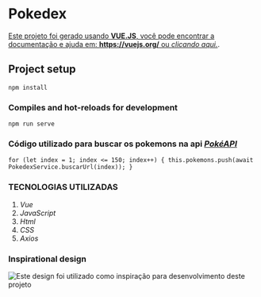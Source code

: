 # Pokedex
[Este projeto foi gerado usando **VUE.JS**, você pode encontrar a documentação e ajuda em: **https://vuejs.org/** ou *clicando aqui.*](https://vuejs.org/).

## Project setup
```
npm install
```

### Compiles and hot-reloads for development
```
npm run serve
```

### Código utilizado para buscar os pokemons na api [*PokéAPI*](https://pokeapi.co/)
`for (let index = 1; index <= 150; index++) {
  this.pokemons.push(await PokedexService.buscarUrl(index));
}`

### TECNOLOGIAS UTILIZADAS
1. *Vue*
2. *JavaScript*
3. *Html*
4. *CSS*
5. *Axios*
    
### Inspirational design
![*Este design foi utilizado como inspiração para desenvolvimento deste projeto*](https://d33wubrfki0l68.cloudfront.net/f54808f5033f658fa051f9ec766e9dec80c94692/b0029/images/lets-review-pokedex/screens.png)
